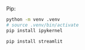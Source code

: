 Pip:

```bash
python -m venv .venv
# source .venv/bin/activate
pip install ipykernel
```

```bash
pip install streamlit
```

